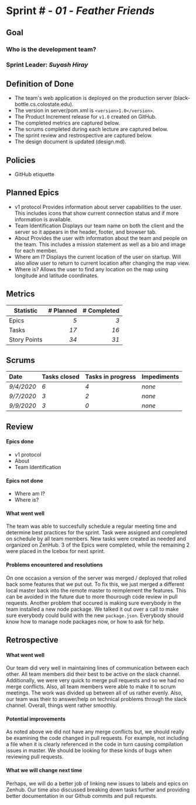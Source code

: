 # Sprint # - *01* - *Feather Friends*

## Goal

### Who is the development team?

### Sprint Leader: *Suyash Hiray*

## Definition of Done

* The team's web application is deployed on the production server (black-bottle.cs.colostate.edu).
* The version in server/pom.xml is `<version>1.0</version>`.
* The Product Increment release for `v1.0` created on GitHub.
* The completed metrics are captured below.
* The scrums completed during each lecture are captured below.
* The sprint review and restrospective are captured below.
* The design document is updated (design.md).


## Policies

* GitHub etiquette


## Planned Epics

* v1 protocol
	Provides information about server capabilities to the user. This includes icons that show current connection status and if more information is available.
* Team Identification
	Displays our team name on both the client and the server so it appears in the header, footer, and browser tab.
* About
	Provides the user with information about the team and people on the team. This includes a mission statement as well as a bio and image for each member.
* Where am I?
	Displays the current location of the user on startup. Will also allow user to return to current location after changing the map view.
* Where is?
	Allows the user to find any location on the map using longitude and latitude coordinates.

## Metrics

| Statistic | # Planned | # Completed |
| --- | ---: | ---: |
| Epics | *5* | *3* |
| Tasks |  *17*   | *16* | 
| Story Points |  *34*  | *31* | 


## Scrums

| Date | Tasks closed  | Tasks in progress | Impediments |
| :--- | :--- | :--- | :--- |
| *9/4/2020* | *6* | *4* | *none* | 
| *9/7/2020* | *3* | *2* | *none* | 
| *9/9/2020* | *3* | *0* | *none* | 


## Review

#### Epics done  

* v1 protocol
* About
* Team Identification

#### Epics not done 

* Where am I?
* Where is?

#### What went well
	
The team was able to succesfully schedule a regular meeting time and determine best practices for the sprint. Task were assigned and completed on schedule by all team members. New tasks were created as needed and organized on ZenHub. 3 of the Epics were completed, while the remaining 2 were placed in the Icebox for next sprint.


#### Problems encountered and resolutions

On one occasion a version of the server was merged / deployed that rolled back some features that we put out.  To fix this, we just merged a different local master back into the remote master to reimplement the features.  This can be avoided in the future due to more thourough code review in pull requests.  Another problem that occured is making sure everybody in the team installed a new node package.  We talked it out over a call to make sure everybody could build with the new `package.json`.  Everybody should know how to manage node packages now, or how to ask for help.


## Retrospective

#### What went well
Our team did very well in maintaining lines of communication between each other.
All team members did their best to be active on the slack channel. Additionally, 
we were very quick to merge pull requests and so we had no merge conflicts. Also, all 
team members were able to make it to scrum meetings. The work was divided up between all of us rather evenly. Also, 
our team was their to answer/help on technical problems through the slack channel. Overall, things went rather smoothly.

#### Potential improvements
As noted above we did not have any merge conflicts but, we should really be examining
the code changed in pull requests. For example, not including a file when it is clearly referenced 
in the code in turn causing compilation issues in master. We should be looking for these kinds of bugs
when reviewing pull requests.

#### What we will change next time
Perhaps, we will do a better job of linking new issues to labels and epics on Zenhub.
Our time also discussed breaking down tasks further and providing better documentation in
our Github commits and pull requests. 
